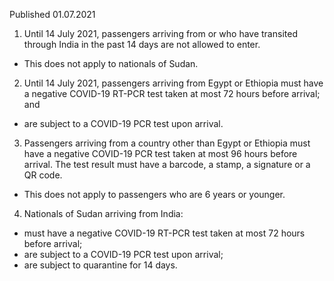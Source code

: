 Published 01.07.2021
1. Until 14 July 2021, passengers arriving from or who have transited through India in the past 14 days are not allowed to enter.
- This does not apply to nationals of Sudan.
2. Until 14 July 2021, passengers arriving from Egypt or Ethiopia must have a negative COVID-19 RT-PCR test taken at most 72 hours before arrival; and 
- are subject to a COVID-19 PCR test upon arrival. 
3. Passengers arriving from a country other than Egypt or Ethiopia must have a negative COVID-19 PCR test taken at most 96 hours before arrival. The test result must have a barcode, a stamp, a signature or a QR code.
- This does not apply to passengers who are 6 years or younger. 
4. Nationals of Sudan arriving from India:
- must have a negative COVID-19 RT-PCR test taken at most 72 hours before arrival;
- are subject to a COVID-19 PCR test upon arrival;
- are subject to quarantine for 14 days.

